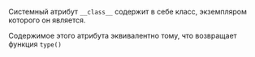 Системный атрибут `__class__` содержит в себе класс, экземпляром которого он является.

Содержимое этого атрибута эквивалентно тому, что возвращает функция `type()`
